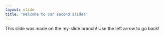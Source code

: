 ```yaml
---
layout: slide
title: "Welcome to our second slide!"
---
```

This slide was made on the my-slide branch!
Use the left arrow to go back!
